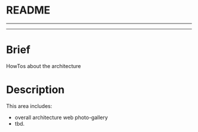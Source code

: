 # README

<hr>

<!-- START doctoc generated TOC please keep comment here to allow auto update -->

<!-- END doctoc generated TOC please keep comment here to allow auto update -->

<hr>

# Brief

HowTos about the architecture

# Description

This area includes:

- overall architecture web photo-gallery
- tbd.
